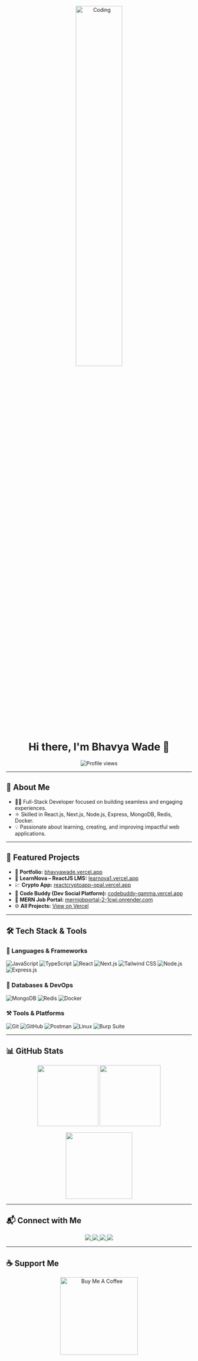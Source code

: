 <p align="center">
  <img src="https://media.giphy.com/media/3rUFXUG2dNB5vCVWJ4/giphy.gif?cid=ecf05e4765bxt44a4rl76ka001jev5jbkj9zqebcp67tlcqo&ep=v1_stickers_search&rid=giphy.gif&ct=s" alt="Coding" width="50%" />
</p>

<h1 align="center">Hi there, I'm Bhavya Wade 👋</h1>
<p align="center">
  <img src="https://komarev.com/ghpvc/?username=bhavya681&label=Profile%20Views&color=0e75b6&style=flat" alt="Profile views" />
</p>

---

## 🚀 About Me

- 👨‍💻 Full-Stack Developer focused on building seamless and engaging experiences.
- ⚛️ Skilled in React.js, Next.js, Node.js, Express, MongoDB, Redis, Docker.
- 💡 Passionate about learning, creating, and improving impactful web applications.

---

## 🧠 Featured Projects

- 🔗 **Portfolio:** [bhavyawade.vercel.app](https://bhavyawade.vercel.app)
- 🧠 **LearnNova – ReactJS LMS:** [learnova1.vercel.app](https://learnova1.vercel.app)
- 💹 **Crypto App:** [reactcryptoapp-opal.vercel.app](https://reactcryptoapp-opal.vercel.app)
- 🤝 **Code Buddy (Dev Social Platform):** [codebuddy-gamma.vercel.app](https://codebuddy-gamma.vercel.app)
- 🧳 **MERN Job Portal:** [mernjobportal-2-1cwi.onrender.com](https://mernjobportal-2-1cwi.onrender.com)
- 🌐 **All Projects:** [View on Vercel](https://vercel.com/bhavyawade2-gmailcom)

---

## 🛠 Tech Stack & Tools

### 🧰 Languages & Frameworks

![JavaScript](https://img.shields.io/badge/-JavaScript-F7DF1E?style=flat&logo=javascript&logoColor=black)
![TypeScript](https://img.shields.io/badge/-TypeScript-3178C6?style=flat&logo=typescript&logoColor=white)
![React](https://img.shields.io/badge/-React-61DAFB?style=flat&logo=react&logoColor=black)
![Next.js](https://img.shields.io/badge/-Next.js-000000?style=flat&logo=next.js&logoColor=white)
![Tailwind CSS](https://img.shields.io/badge/-TailwindCSS-38B2AC?style=flat&logo=tailwind-css&logoColor=white)
![Node.js](https://img.shields.io/badge/-Node.js-339933?style=flat&logo=node.js&logoColor=white)
![Express.js](https://img.shields.io/badge/-Express.js-000000?style=flat&logo=express&logoColor=white)

### 💾 Databases & DevOps

![MongoDB](https://img.shields.io/badge/-MongoDB-47A248?style=flat&logo=mongodb&logoColor=white)
![Redis](https://img.shields.io/badge/-Redis-DC382D?style=flat&logo=redis&logoColor=white)
![Docker](https://img.shields.io/badge/-Docker-2496ED?style=flat&logo=docker&logoColor=white)

### ⚒️ Tools & Platforms

![Git](https://img.shields.io/badge/-Git-F05032?style=flat&logo=git&logoColor=white)
![GitHub](https://img.shields.io/badge/-GitHub-181717?style=flat&logo=github&logoColor=white)
![Postman](https://img.shields.io/badge/-Postman-FF6C37?style=flat&logo=postman&logoColor=white)
![Linux](https://img.shields.io/badge/-Linux-FCC624?style=flat&logo=linux&logoColor=black)
![Burp Suite](https://img.shields.io/badge/-Burp%20Suite-FF6815?style=flat&logo=burpsuite&logoColor=white)

---

## 📊 GitHub Stats

<p align="center">
  <img src="https://github-readme-stats.vercel.app/api?username=bhavya681&show_icons=true&theme=radical" height="165" />
  <img src="https://github-readme-stats.vercel.app/api/top-langs/?username=bhavya681&layout=compact&theme=radical" height="165" />
</p>
<p align="center">
  <img src="https://github-readme-streak-stats.herokuapp.com/?user=bhavya681&theme=radical" height="180" />
</p>

---

## 📬 Connect with Me

<p align="center">
  <a href="https://bhavyawade-hswa.vercel.app" target="_blank">
    <img src="https://img.shields.io/badge/Portfolio-000000?style=for-the-badge&logo=firefox-browser&logoColor=white" />
  </a>
  <a href="https://x.com/wade_bhavy55123" target="_blank">
    <img src="https://img.shields.io/badge/Twitter-1DA1F2?style=for-the-badge&logo=twitter&logoColor=white" />
  </a>
  <a href="https://www.linkedin.com/in/bhavya-wade" target="_blank">
    <img src="https://img.shields.io/badge/LinkedIn-0077B5?style=for-the-badge&logo=linkedin&logoColor=white" />
  </a>
  <a href="https://github.com/bhavya681" target="_blank">
    <img src="https://img.shields.io/badge/GitHub-181717?style=for-the-badge&logo=github&logoColor=white" />
  </a>
</p>

---

## ☕ Support Me

<p align="center">
  <a href="https://www.buymeacoffee.com/bhavyawade">
    <img src="https://cdn.buymeacoffee.com/buttons/v2/default-yellow.png" width="210" alt="Buy Me A Coffee" />
  </a>
</p>
